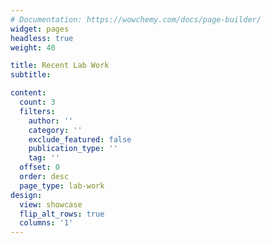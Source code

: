 ```yaml
---
# Documentation: https://wowchemy.com/docs/page-builder/
widget: pages
headless: true
weight: 40

title: Recent Lab Work
subtitle:

content:
  count: 3
  filters:
    author: ''
    category: ''
    exclude_featured: false
    publication_type: ''
    tag: ''
  offset: 0
  order: desc
  page_type: lab-work
design:
  view: showcase
  flip_alt_rows: true
  columns: '1'
---
```

